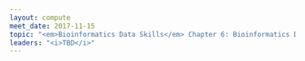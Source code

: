 ```yaml
---
layout: compute
meet_date: 2017-11-15
topic: "<em>Bioinformatics Data Skills</em> Chapter 6: Bioinformatics Data"
leaders: "<i>TBD</i>"
---
```


